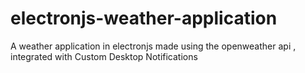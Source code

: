 # electronjs-weather-application
A weather application in electronjs made using the openweather api , integrated with Custom Desktop Notifications
